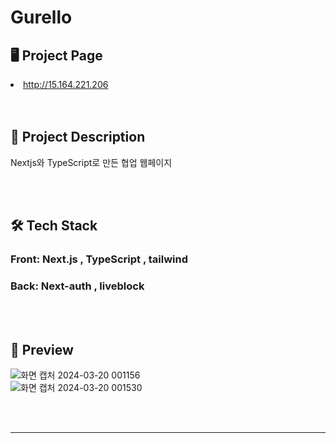 
# Gurello

## 🖥️ Project Page  

<li><a href = "https://gurelllo.vercel.app/">http://15.164.221.206</a></li>
<br><br>


## 🧾 Project Description

Nextjs와 TypeScript로 만든 협업 웹페이지


<br><br>



## 🛠 Tech Stack

### Front: Next.js , TypeScript , tailwind  
### Back: Next-auth , liveblock

<br><br>

## 🎨 Preview

![화면 캡처 2024-03-20 001156](https://github.com/rnr9928/Next-project/assets/97073355/5b6736c3-f232-4fc9-a6cd-7d31a489932f)  
![화면 캡처 2024-03-20 001530](https://github.com/rnr9928/Next-project/assets/97073355/a10e495d-014b-406e-9ad4-668098702a88)

<br><br>

---

